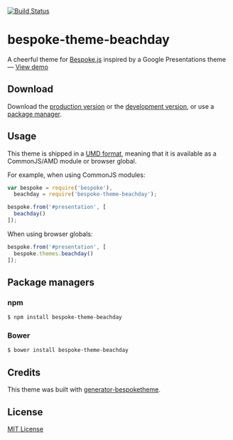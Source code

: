 [![Build Status](https://secure.travis-ci.org/fegemo/bespoke-theme-beachday.png?branch=master)](https://travis-ci.org/fegemo/bespoke-theme-beachday)

# bespoke-theme-beachday

A cheerful theme for [Bespoke.js](http://markdalgleish.com/projects/bespoke.js)
inspired by a Google Presentations theme &mdash; 
[View demo](http://fegemo.github.io/bespoke-theme-beachday)

## Download

Download the [production version][min] or the [development version][max],
or use a [package manager](#package-managers).

[min]: https://raw.github.com/fegemo/bespoke-theme-beachday/master/dist/bespoke-theme-beachday.min.js
[max]: https://raw.github.com/fegemo/bespoke-theme-beachday/master/dist/bespoke-theme-beachday.js

## Usage

This theme is shipped in a [UMD format](https://github.com/umdjs/umd), 
meaning that it is available as a CommonJS/AMD module or browser global.

For example, when using CommonJS modules:

```js
var bespoke = require('bespoke'),
  beachday = require('bespoke-theme-beachday');

bespoke.from('#presentation', [
  beachday()
]);
```

When using browser globals:

```js
bespoke.from('#presentation', [
  bespoke.themes.beachday()
]);
```

## Package managers

### npm

```bash
$ npm install bespoke-theme-beachday
```

### Bower

```bash
$ bower install bespoke-theme-beachday
```

## Credits

This theme was built with 
[generator-bespoketheme](https://github.com/markdalgleish/generator-bespoketheme).

## License

[MIT License](http://en.wikipedia.org/wiki/MIT_License)
